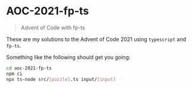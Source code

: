 # AOC-2021-fp-ts
> Advent of Code with fp-ts

These are my solutions to the Advent of Code 2021
using ``typescript`` and ``fp-ts``.

Something like the following should get you going:

```bash
cd aoc-2021-fp-ts
npm ci
npx ts-node src/[puzzle].ts input/[input]
```

